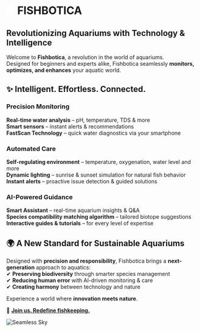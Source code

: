 # <img src="white_fishbotica_logo.png" alt="fishbotica" width="22" style="pointer-events: none;"> FISHBOTICA

## **Revolutionizing Aquariums with Technology & Intelligence**

Welcome to **Fishbotica**, a revolution in the world of aquariums. \
Designed for beginners and experts alike, Fishbotica seamlessly **monitors, optimizes, and enhances** your aquatic
world.

## ✨ **Intelligent. Effortless. Connected.**

### **Precision Monitoring**

**Real-time water analysis** – pH, temperature, TDS & more  
**Smart sensors** – instant alerts & recommendations  
**FastScan Technology** – quick water diagnostics via your smartphone

### **Automated Care**

**Self-regulating environment** – temperature, oxygenation, water level and more \
**Dynamic lighting** – sunrise & sunset simulation for natural fish behavior  
**Instant alerts** – proactive issue detection & guided solutions

### **AI-Powered Guidance**

**Smart Assistant** – real-time aquarium insights & Q&A  
**Species compatibility matching algorithm** – tailored biotope suggestions  
**Interactive guides & tutorials** – for every level of expertise

## 🌍 **A New Standard for Sustainable Aquariums**

Designed with **precision and responsibility**, Fishbotica brings a **next-generation** approach to aquatics:  
✔ **Preserving biodiversity** through smarter species management  
✔ **Reducing human error** with AI-driven monitoring & care \
✔ **Creating harmony** between technology and nature

Experience a world where **innovation meets nature**.

🔗 **[Join us. Redefine fishkeeping.](https://fishbotica.com/)**
<div>
  <img src="fish_background.gif" alt="Seamless Sky" style="width: 100vw; height: 450px; object-fit: cover; pointer-events: none;">
</div>

